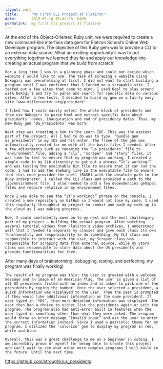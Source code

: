 ```yaml
---
layout: post
title:      "My First CLI Project at Flatiron"
date:       2019-07-14 15:41:28 -0400
permalink:  my_first_cli_project_at_flatiron
---
```



At the end of the Object-Oriented Ruby unit, we were required to create a new command-line interface data gem for Flatiron School’s Online Web Developer program. The objective of this Ruby gem was to provide a CLI to an external data source. What an exciting opportunity it was to put everything together we learned thus far and apply our knowledge into creating an actual program that we build from scratch!

    For a long time I was in a planning phase and could not decide which website I would like to use. The task of scraping a website using Nokogiri was overwhelming at first. I did not want to start building a program until I was confident that I landed on a scrapable site. I tested out a few sites that came to mind. I used Repl to play around with Nokogiri and try to parse and search for specific data on various sites. After a few tests, I decided to build my gem on a fairly easy site "www.millercenter.org/president".

    I liked how I could easily select the whole block of presidents and then use Nokogiri to parse html and extract specific data about presidents’ names, inauguration and end of presidency dates. Thus, my new Ruby gem ‘US_Presidents’ was born! 

    Next step was creating a Gem in the Learn IDE. This was the easiest part of the project. All I had to do was to type  ‘bundle gem us_presidents” in my IDE and hit enter. The frame of the gem was automatically created for me with all the basic files I needed. After a few adjustments such as renaming the ‘us_presidents’ file to ‘environment’ file, adding a ‘cli’, ‘scraper’ and ‘story’ files, it was time to test to ensure that my program was working. I created a simple code in my lib directory to put out a phrase “It’s working!” and was testing the executable bin file to ensure that it can run the code. I had to add the shebang line in the executable file to ensure that this code provided the shell (BASH) with the absolute path to the Ruby interpreter. I called the CLI class and provided a path to the lib/environment file. I also needed to add a few dependencies gemspec files and require relative in my environment files. 

    Once I was able to see the “It’s working!” phrase on the console, I created a new repository on GitHub so I would not lose my code. I used this regularly throughout my project to commit and push my code up to the cloud as I was making progress. 

    Now, I could confidently move on to my next and the most challenging part of my project – building the actual program. After watching several tutorial videos from Flatiron’s video archives, I understood well that I needed to separate my classes and give each class its own functionality and responsibility to do something. My CLI class was responsible to interact with the user, my Scraper class was responsible for scraping data from external source, while my Story class was responsible to store data about the US presidents and provide functionalities for them. 
After many days of brainstorming, debugging, testing, and perfecting, my program was finally working! 

    The result of my program was this: the user is greeted with a welcome message and an image of an American flag. The user is given a list of all US presidents listed with an index and is asked to pick one of the presidents by typing the number. Once the user selected a president, a quick information was displayed to the user. Then the user is prompted if they would like additional information on the same president. If user typed in ‘YES’, then more detailed information was displayed. The user then had a choice to either list the presidents again or exit the program. The program also had anti-error built in features when the user typed in something other than what they were asked. The program would throw an error message “Invalid input” and ask the user to enter the correct information instead. Since I used a patriotic theme for my program, I utilized the 'colorize' gem to display my program in red, white and blue.

    Overall, this was a great challenge to me as a beginner in coding. I am incredibly proud of myself for being able to create this project and can’t wait to see what other more complex programs I will build in the future. Until the next time.

https://github.com/stroughk/us_presidents

